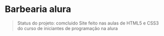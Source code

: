 # Barbearia alura 
>Status do projeto: comcluido 
Site feito nas aulas de HTML5 e CSS3 do curso de iniciantes de programação na alura
